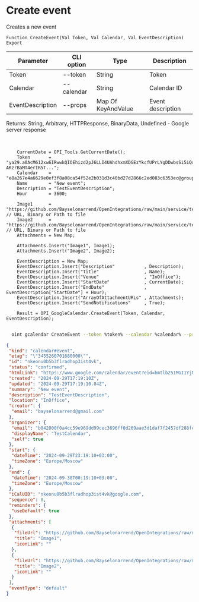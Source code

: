 ﻿---
sidebar_position: 4
---

# Create event
 Creates a new event



`Function CreateEvent(Val Token, Val Calendar, Val EventDescription) Export`

  | Parameter | CLI option | Type | Description |
  |-|-|-|-|
  | Token | --token | String | Token |
  | Calendar | --calendar | String | Calendar ID |
  | EventDescription | --props | Map Of KeyAndValue | Event description |

  
  Returns:  String, Arbitrary, HTTPResponse, BinaryData, Undefined - Google server response

<br/>




```bsl title="Code example"
    CurrentDate = OPI_Tools.GetCurrentDate();
    Token       = "ya29.a0AcM612xw6IRwwkQIOEhizd2pJ6LLI4UAhdhxmXDGEzYkcfUPrLYgDDwbsSi5iQdc78WPs_1_Qor5KipuV6mAIvr6z-AKzrBaMT4erIR5T...";
    Calendar    = "e8a267e4a6629e0ef3f8a08ca54f52e2b031d3c40bd27d2866c2ed083c6353ec@group.calendar.google.com";
    Name        = "New event";
    Description = "TestEventDescription";
    Hour        = 3600;

    Image1      = "https://github.com/Bayselonarrend/OpenIntegrations/raw/main/service/test_data/picture.jpg"; // URL, Binary or Path to file
    Image2      = "https://github.com/Bayselonarrend/OpenIntegrations/raw/main/service/test_data/picture2.jpg"; // URL, Binary or Path to file
    Attachments = New Map;

    Attachments.Insert("Image1", Image1);
    Attachments.Insert("Image2", Image2);

    EventDescription = New Map;
    EventDescription.Insert("Description"           , Description);
    EventDescription.Insert("Title"                 , Name);
    EventDescription.Insert("Venue"                 , "InOffice");
    EventDescription.Insert("StartDate"             , CurrentDate);
    EventDescription.Insert("EndDate"               , EventDescription["StartDate"] + Hour);
    EventDescription.Insert("ArrayOfAttachmentURLs" , Attachments);
    EventDescription.Insert("SendNotifications"     , True);

    Result = OPI_GoogleCalendar.CreateEvent(Token, Calendar, EventDescription);
```



```sh title="CLI command example"
    
  oint gcalendar CreateEvent --token %token% --calendar %calendar% --props %props%

```

```json title="Result"
{
 "kind": "calendar#event",
 "etag": "\"3455260701680000\"",
 "id": "nkeonu0b5b3flradhop3ist4vk",
 "status": "confirmed",
 "htmlLink": "https://www.google.com/calendar/event?eid=bmtlb251MGI1YjNmbHJhZGhvcDNpc3Q0dmsgYjA0MjAwMGYwYTRjYzU5ZTk2OWRkOTljZWMzNjk2ZmYwZDI2OWFhZTNkMWRhZjdmMjQ1N2RmMjg4ZmUzMzgzNUBn",
 "created": "2024-09-29T17:19:10Z",
 "updated": "2024-09-29T17:19:10.84Z",
 "summary": "New event",
 "description": "TestEventDescription",
 "location": "InOffice",
 "creator": {
  "email": "bayselonarrend@gmail.com"
 },
 "organizer": {
  "email": "b042000f0a4cc59e969dd99cec3696ff0d269aae3d1daf7f2457df288fe33835@group.calendar.google.com",
  "displayName": "TestCalendar",
  "self": true
 },
 "start": {
  "dateTime": "2024-09-29T23:19:10+03:00",
  "timeZone": "Europe/Moscow"
 },
 "end": {
  "dateTime": "2024-09-30T00:19:10+03:00",
  "timeZone": "Europe/Moscow"
 },
 "iCalUID": "nkeonu0b5b3flradhop3ist4vk@google.com",
 "sequence": 0,
 "reminders": {
  "useDefault": true
 },
 "attachments": [
  {
   "fileUrl": "https://github.com/Bayselonarrend/OpenIntegrations/raw/main/service/test_data/picture.jpg",
   "title": "Image1",
   "iconLink": ""
  },
  {
   "fileUrl": "https://github.com/Bayselonarrend/OpenIntegrations/raw/main/service/test_data/picture2.jpg",
   "title": "Image2",
   "iconLink": ""
  }
 ],
 "eventType": "default"
}
```
